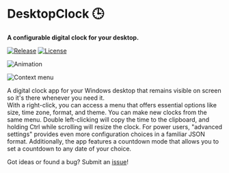 # DesktopClock 🕒

**A configurable digital clock for your desktop.**

[![Release](https://img.shields.io/github/release/danielchalmers/DesktopClock?include_prereleases)](https://github.com/danielchalmers/DesktopClock/releases)
[![License](https://img.shields.io/github/license/danielchalmers/DesktopClock)](LICENSE)

![Animation](https://user-images.githubusercontent.com/7112040/183230803-332aa642-81ae-4dad-a530-d9e4080cd1f0.gif)

![Context menu](https://user-images.githubusercontent.com/7112040/201500304-fadedaeb-fc50-47b7-9de0-80c45346c35d.png)

A digital clock app for your Windows desktop that remains visible on screen so it's there whenever you need it.  
With a right-click, you can access a menu that offers essential options like size, time zone, format, and theme. You can make new clocks from the same menu. Double left-clicking will copy the time to the clipboard, and holding Ctrl while scrolling will resize the clock. For power users, "advanced settings" provides even more configuration choices in a familiar JSON format. Additionally, the app features a countdown mode that allows you to set a countdown to any date of your choice.

Got ideas or found a bug? Submit an [issue](https://github.com/danielchalmers/DesktopClock/issues)!
